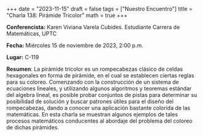 +++
date  = "2023-11-15"
draft = false
tags  = ["Nuestro Encuentro"]
title = "Charla 138: Pirámide Tricolor"
math  = true
+++

**Conferencista:** Karen Viviana Varela Cubides. Estudiante Carrera de Matemáticas, UPTC

**Fecha:** Miércoles 15 de noviembre de 2023, 2:00 p.m.

**Lugar:** C-119

**Resumen**: La pirámide tricolor es un rompecabezas clásico de celdas hexagonales en forma de pirámide, en el cual se establecen ciertas reglas para su coloreo. Comenzando con la construcción de un sistema de ecuaciones lineales, y utilizando algunos algoritmos y teoremas estándar del algebra lineal, es posible probar conjuntos de pistas para determinar su posibilidad de solución y buscar patrones útiles para el diseño del rompecabezas, dando a conocer una aplicación bastante colorida de las matemáticas. En esta charla se muestran algunos ejemplos de tales procesos matemáticos conducentes al abordaje del problema del coloreo de dichas pirámides.
